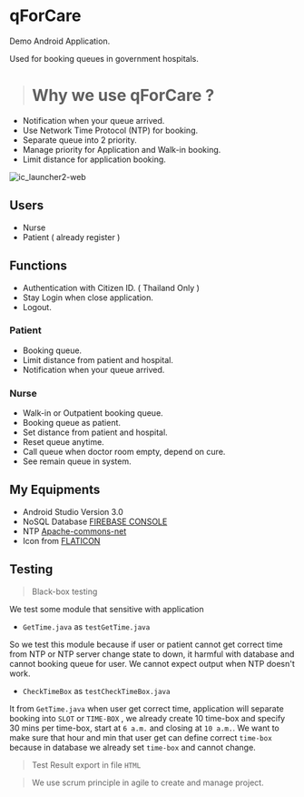 # qForCare

<p>Demo Android Application.</p>
<p>Used for booking queues in government hospitals.</p>

> # **Why we use qForCare ?**

- Notification when your queue arrived.
- Use Network Time Protocol (NTP) for booking.
- Separate queue into 2 priority.
- Manage priority for Application and Walk-in booking.
- Limit distance for application booking.

![ic_launcher2-web](https://user-images.githubusercontent.com/31108772/34218862-00b3d1aa-e5e2-11e7-85b9-ed2623e3a0b9.png)

## Users

- Nurse
- Patient ( already register )

## Functions

- Authentication with Citizen ID. ( Thailand Only )
- Stay Login when close application.
- Logout.

### Patient

- Booking queue.
- Limit distance from patient and hospital.
- Notification when your queue arrived.

### Nurse

- Walk-in or Outpatient booking queue.
- Booking queue as patient.
- Set distance from patient and hospital.
- Reset queue anytime.
- Call queue when doctor room empty, depend on cure.
- See remain queue in system.

## My Equipments 
- Android Studio Version 3.0
- NoSQL Database [FIREBASE CONSOLE](https://console.firebase.google.com/)
- NTP [Apache-commons-net](https://commons.apache.org/proper/commons-net/download_net.cgi)
- Icon from [FLATICON](https://www.flaticon.com)

## Testing

> Black-box testing

We test some module that sensitive with application 
- `GetTime.java` as `testGetTime.java`
<p> So we test this module because if user or patient cannot get correct time from NTP or NTP server change state to down, it harmful with database and cannot booking queue for user. We cannot expect output when NTP doesn't work.

- `CheckTimeBox` as `testCheckTimeBox.java`<br>

It from `GetTime.java` when user get correct time, application will separate booking into `SLOT` or `TIME-BOX` , we already create 10 time-box and specify 30 mins per time-box, start at `6 a.m.` and closing at `10 a.m.`. We want to make sure that hour and min that user get can define correct `time-box` because in database we already set `time-box` and cannot change. 

> Test Result export in file `HTML`

> We use scrum principle in agile to create and manage project.
